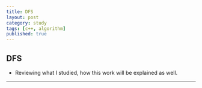 ```yaml
---
title: DFS
layout: post
category: study
tags: [c++, algorithm]
published: true
---
```


## DFS
* Reviewing what I studied, how this work will be explained as well. 
---

